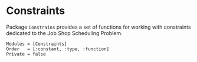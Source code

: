 # Constraints

Package `Constrains` provides a set of functions for working with constraints dedicated to the Job Shop Scheduling Problem.

```@autodocs
Modules = [Constraints]
Order   = [:constant, :type, :function]
Private = false
```